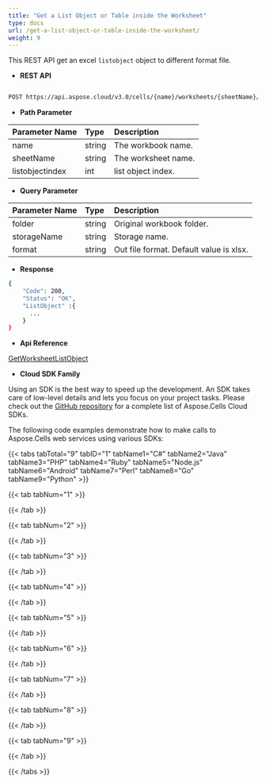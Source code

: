 ```yaml
---
title: "Get a List Object or Table inside the Worksheet"
type: docs
url: /get-a-list-object-or-table-inside-the-worksheet/
weight: 9
---
```


This REST API get an excel `listobject`  object to different format file.

- **REST API**

```bash

POST https://api.aspose.cloud/v3.0/cells/{name}/worksheets/{sheetName}/listobjects/{listobjectindex}

```

- **Path Parameter**


|Parameter Name|Type|Description|
| :- | :- | :- |
| name | string |  The workbook name. |
| sheetName | string | The worksheet name. |
| listobjectindex | int |list object index. |


- **Query Parameter**

|Parameter Name|Type|Description|
| :- | :- | :- |
| folder | string | Original workbook folder. |
| storageName | string |Storage name. |
| format | string | Out file format. Default value is xlsx. |


- **Response**


```bash
{
    "Code": 200,
    "Status": "OK",
    "ListObject" :{
      ...
    }        
}


```

- **Api Reference**   

 [GetWorksheetListObject](https://apireference.aspose.cloud/cells/#/ListObjects/GetWorksheetListObject)



- **Cloud SDK Family**

Using an SDK is the best way to speed up the development. An SDK takes care of low-level details and lets you focus on your project tasks. Please check out the [GitHub repository](https://github.com/aspose-cells-cloud) for a complete list of Aspose.Cells Cloud SDKs.

The following code examples demonstrate how to make calls to Aspose.Cells web services using various SDKs:


{{< tabs tabTotal="9" tabID="1" tabName1="C#" tabName2="Java" tabName3="PHP" tabName4="Ruby" tabName5="Node.js" tabName6="Android" tabName7="Perl" tabName8="Go" tabName9="Python" >}}

{{< tab tabNum="1" >}}



{{< /tab >}}

{{< tab tabNum="2" >}}


{{< /tab >}}

{{< tab tabNum="3" >}}



{{< /tab >}}

{{< tab tabNum="4" >}}


{{< /tab >}}

{{< tab tabNum="5" >}}


{{< /tab >}}

{{< tab tabNum="6" >}}


{{< /tab >}}

{{< tab tabNum="7" >}}


{{< /tab >}}

{{< tab tabNum="8" >}}


{{< /tab >}}

{{< tab tabNum="9" >}}


{{< /tab >}}

{{< /tabs >}}
